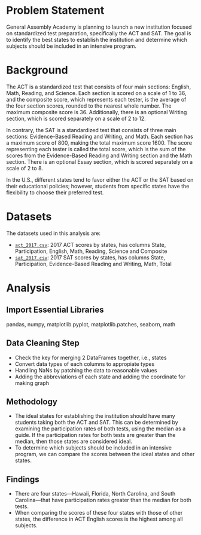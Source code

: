 # Problem Statement

General Assembly Academy is planning to launch a new institution focused on standardized test preparation, specifically the ACT and SAT. The goal is to identify the best states to establish the institution and determine which subjects should be included in an intensive program.

# Background

The ACT is a standardized test that consists of four main sections: English, Math, Reading, and Science. Each section is scored on a scale of 1 to 36, and the composite score, which represents each tester, is the average of the four section scores, rounded to the nearest whole number. The maximum composite score is 36. Additionally, there is an optional Writing section, which is scored separately on a scale of 2 to 12.

In contrary, the SAT is a standardized test that consists of three main sections: Evidence-Based Reading and Writing, and Math. Each section has a maximum score of 800, making the total maximum score 1600. The score representing each tester is called the total score, which is the sum of the scores from the Evidence-Based Reading and Writing section and the Math section. There is an optional Essay section, which is scored separately on a scale of 2 to 8.

In the U.S., different states tend to favor either the ACT or the SAT based on their educational policies; however, students from specific states have the flexibility to choose their preferred test.

# Datasets

The datasets used in this analysis are:

- [`act_2017.csv`](./data/act_2017.csv): 2017 ACT scores by states, has columns State, Participation, English, Math, Reading, Science and Composite
- [`sat_2017.csv`](./data/sat_2017.csv): 2017 SAT scores by states, has columns State, Participation, Evidence-Based Reading and Writing, Math, Total

# Analysis

## Import Essential Libraries

pandas, numpy, matplotlib.pyplot, matplotlib.patches, seaborn, math

## Data Cleaning Step

- Check the key for merging 2 DataFrames together, i.e., states
- Convert data types of each columns to appropiate types
- Handling NaNs by patching the data to reasonable values
- Adding the abbreviations of each state and adding the coordinate for making graph

## Methodology

- The ideal states for establishing the institution should have many students taking both the ACT and SAT. This can be determined by examining the participation rates of both tests, using the median as a guide. If the participation rates for both tests are greater than the median, then those states are considered ideal.
- To determine which subjects should be included in an intensive program, we can compare the scores between the ideal states and other states.

## Findings

- There are four states—Hawaii, Florida, North Carolina, and South Carolina—that have participation rates greater than the median for both tests.
- When comparing the scores of these four states with those of other states, the difference in ACT English scores is the highest among all subjects.
